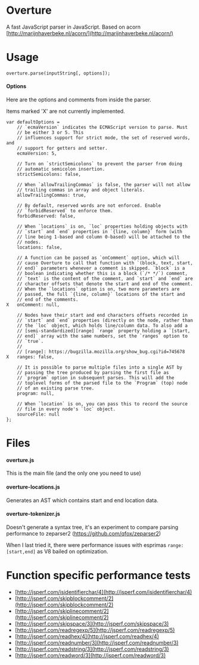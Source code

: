 # Overture

A fast JavaScript parser in JavaScript.  Based on acorn [http://marijnhaverbeke.nl/acorn/](http://marijnhaverbeke.nl/acorn/)

# Usage
<code>overture.parse(inputString[, options]);</code>

#### Options
Here are the options and comments from inside the parser.

Items marked 'X' are not currently implemented.

    var defaultOptions =  
        // `ecmaVersion` indicates the ECMAScript version to parse. Must  
        // be either 3 or 5. This  
        // influences support for strict mode, the set of reserved words, and  
        // support for getters and setter.  
        ecmaVersion: 5,  

        // Turn on `strictSemicolons` to prevent the parser from doing  
        // automatic semicolon insertion.  
        strictSemicolons: false,  

        // When `allowTrailingCommas` is false, the parser will not allow  
        // trailing commas in array and object literals.  
        allowTrailingCommas: true,  

        // By default, reserved words are not enforced. Enable  
        // `forbidReserved` to enforce them.  
        forbidReserved: false,  

        // When `locations` is on, `loc` properties holding objects with  
        // `start` and `end` properties in `{line, column}` form (with  
        // line being 1-based and column 0-based) will be attached to the  
        // nodes.  
        locations: false,  

        // A function can be passed as `onComment` option, which will  
        // cause Overture to call that function with `(block, text, start,  
        // end)` parameters whenever a comment is skipped. `block` is a  
        // boolean indicating whether this is a block (`/* */`) comment,  
        // `text` is the content of the comment, and `start` and `end` are  
        // character offsets that denote the start and end of the comment.  
        // When the `locations` option is on, two more parameters are  
        // passed, the full `{line, column}` locations of the start and  
        // end of the comments.  
    X   onComment: null,  

        // Nodes have their start and end characters offsets recorded in  
        // `start` and `end` properties (directly on the node, rather than  
        // the `loc` object, which holds line/column data. To also add a  
        // [semi-standardized][range] `range` property holding a `[start,  
        // end]` array with the same numbers, set the `ranges` option to  
        // `true`.  
        //  
        // [range]: https://bugzilla.mozilla.org/show_bug.cgi?id=745678  
    X   ranges: false,  

        // It is possible to parse multiple files into a single AST by  
        // passing the tree produced by parsing the first file as  
        // `program` option in subsequent parses. This will add the  
        // toplevel forms of the parsed file to the `Program` (top) node  
        // of an existing parse tree.  
        program: null,  
        
        // When `location` is on, you can pass this to record the source  
        // file in every node's `loc` object.  
        sourceFile: null  
    };

# Files
#### overture.js
This is the main file (and the only one you need to use)

#### overture-locations.js
Generates an AST which contains start and end location data.

#### overture-tokenizer.js
Doesn't generate a syntax tree, it's an experiment to compare parsing performance to zeparser2 (https://github.com/qfox/zeparser2)

When I last tried it, there were performance issues with esprimas <code>range:[start,end]</code> as V8 bailed on optimization.


# Function specific performance tests

* [http://jsperf.com/isidentifierchar/4](http://jsperf.com/isidentifierchar/4)
* [http://jsperf.com/skipblockcomment/2](http://jsperf.com/skipblockcomment/2)
* [http://jsperf.com/skiplinecomment/2](http://jsperf.com/skiplinecomment/2)
* [http://jsperf.com/skipspace/3](http://jsperf.com/skipspace/3)
* [http://jsperf.com/readregexp/5](http://jsperf.com/readregexp/5)
* [http://jsperf.com/readhex/4](http://jsperf.com/readhex/4)
* [http://jsperf.com/readnumber/3](http://jsperf.com/readnumber/3)
* [http://jsperf.com/readstring/3](http://jsperf.com/readstring/3)
* [http://jsperf.com/readword/3](http://jsperf.com/readword/3)
